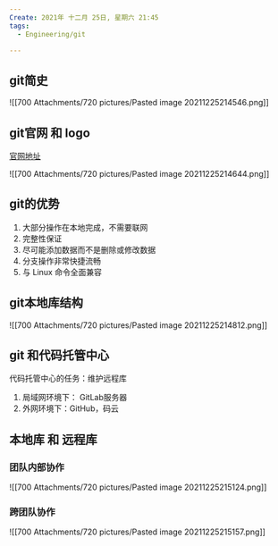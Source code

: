```yaml
---
Create: 2021年 十二月 25日, 星期六 21:45
tags: 
  - Engineering/git

---
```

## git简史
![[700 Attachments/720 pictures/Pasted image 20211225214546.png]]



## git官网 和 logo
      

[官网地址](https://git-scm.com/)

![[700 Attachments/720 pictures/Pasted image 20211225214644.png]]

## git的优势
1. 大部分操作在本地完成，不需要联网 
2. 完整性保证 
3. 尽可能添加数据而不是删除或修改数据
4. 分支操作非常快捷流畅 
5. 与 Linux 命令全面兼容


## git本地库结构
![[700 Attachments/720 pictures/Pasted image 20211225214812.png]]


## git 和代码托管中心
代码托管中心的任务：维护远程库

1. 局域网环境下： GitLab服务器
2. 外网环境下：GitHub，码云

## 本地库 和 远程库

### 团队内部协作
![[700 Attachments/720 pictures/Pasted image 20211225215124.png]]

### 跨团队协作
![[700 Attachments/720 pictures/Pasted image 20211225215157.png]]